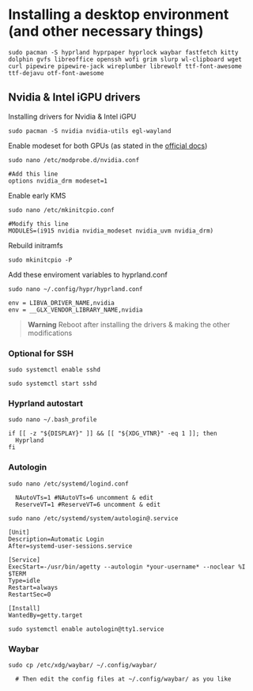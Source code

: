 # Installing a desktop environment (and other necessary things)

```shell
sudo pacman -S hyprland hyprpaper hyprlock waybar fastfetch kitty dolphin gvfs libreoffice openssh wofi grim slurp wl-clipboard wget curl pipewire pipewire-jack wireplumber librewolf ttf-font-awesome ttf-dejavu otf-font-awesome
```

## Nvidia & Intel iGPU drivers

Installing drivers for Nvidia & Intel iGPU

```shell
sudo pacman -S nvidia nvidia-utils egl-wayland
```

Enable modeset for both GPUs (as stated in the [official docs](https://wiki.hypr.land/Nvidia/))

```shell
sudo nano /etc/modprobe.d/nvidia.conf
```

```shell
#Add this line
options nvidia_drm modeset=1
```

Enable early KMS

```shell
sudo nano /etc/mkinitcpio.conf
```

```shell
#Modify this line
MODULES=(i915 nvidia nvidia_modeset nvidia_uvm nvidia_drm)
```

Rebuild initramfs

```shell
sudo mkinitcpio -P
```

Add these enviroment variables to hyprland.conf

```shell
sudo nano ~/.config/hypr/hyprland.conf
```

```shell
env = LIBVA_DRIVER_NAME,nvidia
env = __GLX_VENDOR_LIBRARY_NAME,nvidia
```

> **Warning**
> Reboot after installing the drivers & making the other modifications

### Optional for SSH

```shell
sudo systemctl enable sshd
```

```shell
sudo systemctl start sshd
```

### Hyprland autostart

```shell
sudo nano ~/.bash_profile
```
```config
if [[ -z "${DISPLAY}" ]] && [[ "${XDG_VTNR}" -eq 1 ]]; then
  Hyprland
fi
```

### Autologin

```shell
sudo nano /etc/systemd/logind.conf
```
```config
  NAutoVTs=1 #NAutoVTs=6 uncomment & edit
  ReserveVT=1 #ReserveVT=6 uncomment & edit
```

```shell
sudo nano /etc/systemd/system/autologin@.service
```
```
[Unit]
Description=Automatic Login
After=systemd-user-sessions.service

[Service]
ExecStart=-/usr/bin/agetty --autologin *your-username* --noclear %I $TERM
Type=idle
Restart=always
RestartSec=0

[Install]
WantedBy=getty.target
```

```shell
sudo systemctl enable autologin@tty1.service
```

### Waybar

```shell
sudo cp /etc/xdg/waybar/ ~/.config/waybar/
```
```
  # Then edit the config files at ~/.config/waybar/ as you like
```
